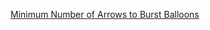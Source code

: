[Minimum Number of Arrows to Burst Balloons](https://leetcode-cn.com/problems/minimum-number-of-arrows-to-burst-balloons/description/)
